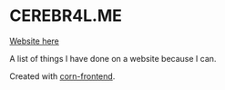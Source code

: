 # CEREBR4L.ME

[Website here](http://cerebr4l.me/)

A list of things I have done on a website because I can.

Created with [corn-frontend](https://github.com/CEREBR4L/corn-frontend).
